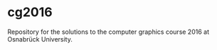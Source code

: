 # cg2016
Repository for the solutions to the computer graphics course 2016 at Osnabrück University.
